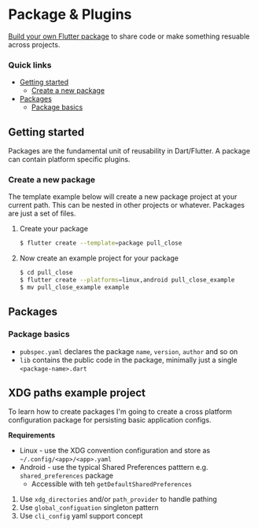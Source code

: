 # Package & Plugins
[Build your own Flutter package](https://docs.flutter.dev/packages-and-plugins/developing-packages) 
to share code or make something resuable across projects.

### Quick links
* [Getting started](#getting-started)
  * [Create a new package](#create-a-new-package)
* [Packages](#packages)
  * [Package basics](#package-basics)

## Getting started
Packages are the fundamental unit of reusability in Dart/Flutter. A package can contain platform 
specific plugins.

### Create a new package
The template example below will create a new package project at your current path. This can be nested 
in other projects or whatever. Packages are just a set of files.

1. Create your package
   ```bash
   $ flutter create --template=package pull_close
   ```

2. Now create an example project for your package
   ```bash
   $ cd pull_close
   $ flutter create --platforms=linux,android pull_close_example
   $ mv pull_close_example example
   ```

## Packages

### Package basics
* `pubspec.yaml` declares the package `name`, `version`, `author` and so on
* `lib` contains the public code in the package, minimally just a single `<package-name>.dart` 

## XDG paths example project
To learn how to create packages I'm going to create a cross platform configuration package for 
persisting basic application configs. 

**Requirements**
* Linux - use the XDG convention configuration and store as `~/.config/<app>/<app>.yaml`
* Android - use the typical Shared Preferences patttern e.g. `shared_preferences` package
  * Accessible with teh `getDefaultSharedPreferences`

1. Use `xdg_directories` and/or `path_provider` to handle pathing
2. Use `global_configuation` singleton pattern
3. Use `cli_config` yaml support concept

<!-- 
vim: ts=2:sw=2:sts=2
-->
